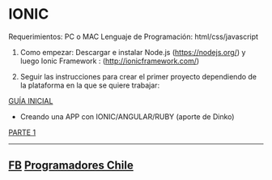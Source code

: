 IONIC
========================

Requerimientos: PC o MAC
Lenguaje de Programación: html/css/javascript

1) Como empezar: Descargar e instalar Node.js (https://nodejs.org/) y luego Ionic Framework : (http://ionicframework.com/)

2) Seguir las instrucciones para crear el primer proyecto dependiendo de la plataforma en la que se quiere trabajar:

[GUÍA INICIAL](http://ionicframework.com/getting-started/)

* Creando una APP con IONIC/ANGULAR/RUBY (aporte de Dinko)​

[PARTE 1](https://railsjavascriptyotrashiebas.wordpress.com/2015/07/27/tutorial-creando-una-app-con-ruby-on-rails-api-angularjs-y-ionic-framework-botiappsasi-1parte-el-nacimiento/)

----------

[FB](https://www.facebook.com/groups/Aplicaciones.Moviles.Chile/)
[Programadores Chile](http://www.programadores.cl)
-

